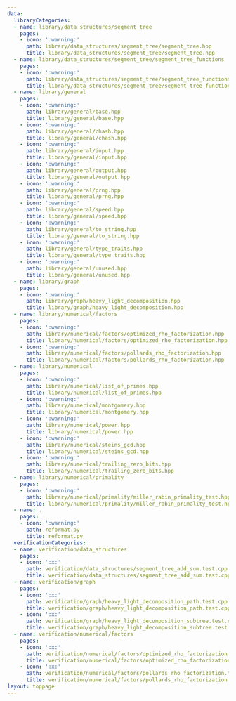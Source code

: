 ```yaml
---
data:
  libraryCategories:
  - name: library/data_structures/segment_tree
    pages:
    - icon: ':warning:'
      path: library/data_structures/segment_tree/segment_tree.hpp
      title: library/data_structures/segment_tree/segment_tree.hpp
  - name: library/data_structures/segment_tree/segment_tree_functions
    pages:
    - icon: ':warning:'
      path: library/data_structures/segment_tree/segment_tree_functions/segment_tree_add.hpp
      title: library/data_structures/segment_tree/segment_tree_functions/segment_tree_add.hpp
  - name: library/general
    pages:
    - icon: ':warning:'
      path: library/general/base.hpp
      title: library/general/base.hpp
    - icon: ':warning:'
      path: library/general/chash.hpp
      title: library/general/chash.hpp
    - icon: ':warning:'
      path: library/general/input.hpp
      title: library/general/input.hpp
    - icon: ':warning:'
      path: library/general/output.hpp
      title: library/general/output.hpp
    - icon: ':warning:'
      path: library/general/prng.hpp
      title: library/general/prng.hpp
    - icon: ':warning:'
      path: library/general/speed.hpp
      title: library/general/speed.hpp
    - icon: ':warning:'
      path: library/general/to_string.hpp
      title: library/general/to_string.hpp
    - icon: ':warning:'
      path: library/general/type_traits.hpp
      title: library/general/type_traits.hpp
    - icon: ':warning:'
      path: library/general/unused.hpp
      title: library/general/unused.hpp
  - name: library/graph
    pages:
    - icon: ':warning:'
      path: library/graph/heavy_light_decomposition.hpp
      title: library/graph/heavy_light_decomposition.hpp
  - name: library/numerical/factors
    pages:
    - icon: ':warning:'
      path: library/numerical/factors/optimized_rho_factorization.hpp
      title: library/numerical/factors/optimized_rho_factorization.hpp
    - icon: ':warning:'
      path: library/numerical/factors/pollards_rho_factorization.hpp
      title: library/numerical/factors/pollards_rho_factorization.hpp
  - name: library/numerical
    pages:
    - icon: ':warning:'
      path: library/numerical/list_of_primes.hpp
      title: library/numerical/list_of_primes.hpp
    - icon: ':warning:'
      path: library/numerical/montgomery.hpp
      title: library/numerical/montgomery.hpp
    - icon: ':warning:'
      path: library/numerical/power.hpp
      title: library/numerical/power.hpp
    - icon: ':warning:'
      path: library/numerical/steins_gcd.hpp
      title: library/numerical/steins_gcd.hpp
    - icon: ':warning:'
      path: library/numerical/trailing_zero_bits.hpp
      title: library/numerical/trailing_zero_bits.hpp
  - name: library/numerical/primality
    pages:
    - icon: ':warning:'
      path: library/numerical/primality/miller_rabin_primality_test.hpp
      title: library/numerical/primality/miller_rabin_primality_test.hpp
  - name: .
    pages:
    - icon: ':warning:'
      path: reformat.py
      title: reformat.py
  verificationCategories:
  - name: verification/data_structures
    pages:
    - icon: ':x:'
      path: verification/data_structures/segment_tree_add_sum.test.cpp
      title: verification/data_structures/segment_tree_add_sum.test.cpp
  - name: verification/graph
    pages:
    - icon: ':x:'
      path: verification/graph/heavy_light_decomposition_path.test.cpp
      title: verification/graph/heavy_light_decomposition_path.test.cpp
    - icon: ':x:'
      path: verification/graph/heavy_light_decomposition_subtree.test.cpp
      title: verification/graph/heavy_light_decomposition_subtree.test.cpp
  - name: verification/numerical/factors
    pages:
    - icon: ':x:'
      path: verification/numerical/factors/optimized_rho_factorization.test.cpp
      title: verification/numerical/factors/optimized_rho_factorization.test.cpp
    - icon: ':x:'
      path: verification/numerical/factors/pollards_rho_factorization.test.cpp
      title: verification/numerical/factors/pollards_rho_factorization.test.cpp
layout: toppage
---
```

